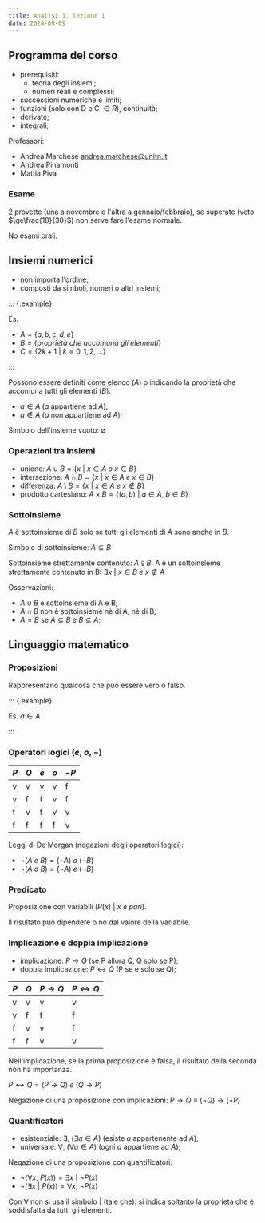 ```yaml
---
title: Analisi 1, lezione 1
date: 2024-09-09
---
```


## Programma del corso

- prerequisiti:
  - teoria degli insiemi;
  - numeri reali e complessi;
- successioni numeriche e limiti;
- funzioni (solo con D e C $\in{R}$), continuità;
- derivate;
- integrali;

Professori:

- Andrea Marchese <andrea.marchese@unitn.it>
- Andrea Pinamonti
- Mattia Piva

### Esame

2 provette (una a novembre e l'altra a gennaio/febbraio), se superate (voto
$\ge\frac{18}{30}$) non serve fare l'esame normale.

No esami orali.

## Insiemi numerici

- non importa l'ordine;
- composti da simboli, numeri o altri insiemi;

::: {.example}

Es.

- $A=\{a,b,c,d,e\}$
- $B=\{proprietà\ che\ accomuna\ gli\ elementi\}$
- $C=\{2k+1\ \vert\ k=0,1,2,...\}$

:::

Possono essere definiti come elenco ($A$) o indicando la proprietà che accomuna
tutti gli elementi ($B$).

- $a \in{A}$ ($a$ appartiene ad $A$);
- $a \notin{A}$ ($a$ non appartiene ad $A$);

Simbolo dell'insieme vuoto: $\emptyset$

### Operazioni tra insiemi

- unione: $A\cup B=\{x\ \vert\ x\in{A}\ o\ x\in{B}\}$
- intersezione: $A\cap B=\{x\ \vert\ x\in{A}\ e\ x\in{B}\}$
- differenza: $A\setminus B=\{x\ \vert\ x\in{A}\ e\ x\notin{B}\}$
- prodotto cartesiano: $A\times B=\{(a,b)\ \vert\ a\in{A},\ b\in{B}\}$

### Sottoinsieme

$A$ è sottoinsieme di $B$ solo se tutti gli elementi di $A$ sono anche in $B$.

Simbolo di sottoinsieme: $A\subseteq B$

Sottoinsieme strettamente contenuto: $A\subsetneqq B$. A è un sottoinsieme
strettamente contenuto in B: $\exists x\ \vert\ x\in{B}\ e\ x\notin{A}$

Osservazioni:

- $A\cup B$ è sottoinsieme di A e B;
- $A\cap B$ non è sottoinsieme nè di A, nè di B;
- $A=B$ se $A\subseteq B$ e $B\subseteq{A}$;

## Linguaggio matematico

### Proposizioni

Rappresentano qualcosa che può essere vero o falso.

::: {.example}

Es. $a\in{A}$

:::

### Operatori logici ($e$, $o$, $\lnot$)

| $P$ | $Q$ | $e$ | $o$ | $\lnot P$ |
| --- | --- | --- | --- | --------- |
| v   | v   | v   | v   | f         |
| v   | f   | f   | v   | f         |
| f   | v   | f   | v   | v         |
| f   | f   | f   | f   | v         |

Leggi di De Morgan (negazioni degli operatori logici):

- $\lnot(A\ e\ B)=(\lnot A)\ o\ (\lnot B)$
- $\lnot(A\ o\ B)=(\lnot A)\ e\ (\lnot B)$

### Predicato

Proposizione con variabili ($P(x)\ \vert\ x\ è\ pari$).

Il risultato può dipendere o no dal valore della variabile.

### Implicazione e doppia implicazione

- implicazione: $P\rightarrow Q$ (se P allora Q, Q solo se P);
- doppia implicazione: $P\leftrightarrow Q$ (P se e solo se Q);

| $P$ | $Q$ | $P\rightarrow Q$ | $P\leftrightarrow Q$ |
| --- | --- | ---------------- | -------------------- |
| v   | v   | v                | v                    |
| v   | f   | f                | f                    |
| f   | v   | v                | f                    |
| f   | f   | v                | v                    |

Nell'implicazione, se la prima proposizione è falsa, il risultato della seconda
non ha importanza.

$P\leftrightarrow Q = (P\rightarrow Q)\ e\ (Q\rightarrow P)$

Negazione di una proposizione con implicazioni:
$P\rightarrow Q\equiv(\lnot Q)\rightarrow(\lnot P)$

### Quantificatori

- esistenziale: $\exists$, $(\exists a\in{A})$ (esiste $a$ appartenente ad $A$);
- universale: $\forall$, $(\forall a\in{A})$ (ogni $a$ appartiene ad $A$);

Negazione di una proposizione con quantificatori:

- $\lnot(\forall x,\ P(x))=\exists x\ \vert\ \lnot P(x)$
- $\lnot(\exists x\ \vert\ P(x))=\forall x,\ \lnot P(x)$

Con $\forall$ non si usa il simbolo $\vert$ (tale che): si indica soltanto la
proprietà che è soddisfatta da tutti gli elementi.
